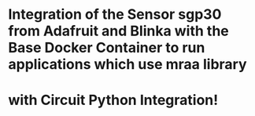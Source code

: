 # Integration of the Sensor sgp30 from Adafruit and Blinka with the Base Docker Container to run applications which use mraa library
# with Circuit Python Integration!
